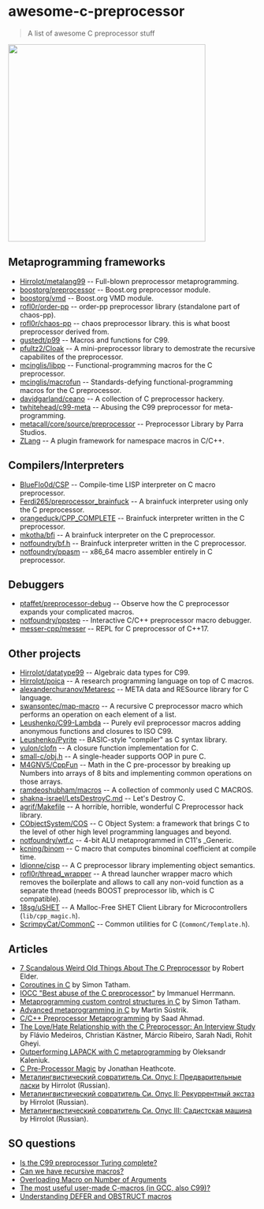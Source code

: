 # awesome-c-preprocessor

> A list of awesome C preprocessor stuff

<img src="meme.jpeg" width="400px">

## Metaprogramming frameworks

 - [Hirrolot/metalang99](https://github.com/Hirrolot/metalang99) -- Full-blown preprocessor metaprogramming.
 - [boostorg/preprocessor](https://github.com/boostorg/preprocessor) -- Boost.org preprocessor module.
 - [boostorg/vmd](https://github.com/boostorg/vmd) -- Boost.org VMD module.
 - [rofl0r/order-pp](https://github.com/rofl0r/order-pp) -- order-pp preprocessor library (standalone part of chaos-pp).
 - [rofl0r/chaos-pp](https://github.com/rofl0r/chaos-pp) -- chaos preprocessor library. this is what boost preprocessor derived from.
 - [gustedt/p99](https://gitlab.inria.fr/gustedt/p99/) -- Macros and functions for C99.
 - [pfultz2/Cloak](https://github.com/pfultz2/Cloak) -- A mini-preprocessor library to demostrate the recursive capabilites of the preprocessor.
 - [mcinglis/libpp](https://github.com/mcinglis/libpp) -- Functional-programming macros for the C preprocessor.
 - [mcinglis/macrofun](https://github.com/mcinglis/macrofun) -- Standards-defying functional-programming macros for the C preprocessor.
 - [davidgarland/ceano](https://github.com/davidgarland/ceano) -- A collection of C preprocessor hackery.
 - [twhitehead/c99-meta](https://github.com/twhitehead/c99-meta) -- Abusing the C99 preprocessor for meta-programming.
 - [metacall/core/source/preprocessor](https://github.com/metacall/core/tree/develop/source/preprocessor) -- Preprocessor Library by Parra Studios.
 - [ZLang](https://github.com/pfultz2/ZLang) -- A plugin framework for namespace macros in C/C++.

## Compilers/Interpreters

 - [BlueFlo0d/CSP](https://github.com/BlueFlo0d/CSP) --  Compile-time LISP interpreter on C macro preprocessor.
 - [Ferdi265/preprocessor_brainfuck](https://github.com/Ferdi265/preprocessor_brainfuck) -- A brainfuck interpreter using only the C preprocessor.
 - [orangeduck/CPP_COMPLETE](https://github.com/orangeduck/CPP_COMPLETE) -- Brainfuck interpreter written in the C preprocessor.
 - [mkotha/bfi](https://github.com/mkotha/bfi) -- A brainfuck interpreter on the C preprocessor.
 - [notfoundry/bf.h](https://gist.github.com/notfoundry/fad611951bbcec68d72be4fa093537a8#file-bf-h) -- Brainfuck interpreter written in the C preprocessor.
 - [notfoundry/ppasm](https://github.com/notfoundry/ppasm) -- x86_64 macro assembler entirely in C preprocessor.

## Debuggers

 - [ptaffet/preprocessor-debug](https://github.com/ptaffet/preprocessor-debug) -- Observe how the C preprocessor expands your complicated macros.
 - [notfoundry/ppstep](https://github.com/notfoundry/ppstep) -- Interactive C/C++ preprocessor macro debugger.
 - [messer-cpp/messer](https://github.com/messer-cpp/messer) -- REPL for C preprocessor of C++17.

## Other projects

 - [Hirrolot/datatype99](https://github.com/Hirrolot/datatype99) -- Algebraic data types for C99.
 - [Hirrolot/poica](https://github.com/Hirrolot/poica) -- A research programming language on top of C macros.
 - [alexanderchuranov/Metaresc](https://github.com/alexanderchuranov/Metaresc) -- META data and RESource library for C language.
 - [swansontec/map-macro](https://github.com/swansontec/map-macro) -- A recursive C preprocessor macro which performs an operation on each element of a list.
 - [Leushenko/C99-Lambda](https://github.com/Leushenko/C99-Lambda) -- Purely evil preprocessor macros adding anonymous functions and closures to ISO C99.
 - [Leushenko/Pyrite](https://github.com/Leushenko/Pyrite) -- BASIC-style "compiler" as C syntax library.
 - [yulon/clofn](https://github.com/yulon/clofn) -- A closure function implementation for C.
 - [small-c/obj.h](https://github.com/small-c/obj.h) -- A single-header supports OOP in pure C.
 - [M4GNV5/CppFun](https://github.com/M4GNV5/CppFun) -- Math in the C pre-processor by breaking up Numbers into arrays of 8 bits and implementing common operations on those arrays.
 - [ramdeoshubham/macros](https://github.com/ramdeoshubham/macros) -- A collection of commonly used C MACROS.
 - [shakna-israel/LetsDestroyC.md](https://gist.github.com/shakna-israel/4fd31ee469274aa49f8f9793c3e71163#file-letsdestroyc-md) -- Let's Destroy C.
 - [agrif/Makefile](https://gist.github.com/agrif/6127126) -- A horrible, horrible, wonderful C Preprocessor hack library.
 - [CObjectSystem/COS](https://github.com/CObjectSystem/COS) -- C Object System: a framework that brings C to the level of other high level programming languages and beyond.
 - [notfoundry/wtf.c](https://gist.github.com/notfoundry/aa927a9ef07a3a5990b08c5e78b0b492) -- 4-bit ALU metaprogrammed in C11's \_Generic.
 - [kcning/binom](https://github.com/kcning/binom) -- C macro that computes binominal coefficient at compile time.
 - [ldionne/cisp](https://github.com/ldionne/cisp) -- A C preprocessor library implementing object semantics.
 - [rofl0r/thread_wrapper](https://github.com/rofl0r/thread_wrapper) -- A thread launcher wrapper macro which removes the boilerplate and allows to call any non-void function as a separate thread (needs BOOST preprocessor lib, which is C compatible).
 - [18sg/uSHET](https://github.com/18sg/uSHET/blob/c09e0acafd86720efe42dc15c63e0cc228244c32/lib/cpp_magic.h) -- A Malloc-Free SHET Client Library for Microcontrollers (`lib/cpp_magic.h`).
 - [ScrimpyCat/CommonC](https://github.com/ScrimpyCat/CommonC/blob/30983aa36b2e4e17ade1d0ad60ba7b27ccf16bad/CommonC/Template.h) -- Common utilities for C (`CommonC/Template.h`).

## Articles

 - [7 Scandalous Weird Old Things About The C Preprocessor](https://blog.robertelder.org/7-weird-old-things-about-the-c-preprocessor/) by Robert Elder.
 - [Coroutines in C](https://www.chiark.greenend.org.uk/~sgtatham/coroutines.html) by Simon Tatham.
 - [IOCC "Best abuse of the C preprocessor"](http://www.ioccc.org/2001/herrmann1.hint) by Immanuel Herrmann.
 - [Metaprogramming custom control structures in C](https://www.chiark.greenend.org.uk/~sgtatham/mp/) by Simon Tatham.
 - [Advanced metaprogramming in C](https://250bpm.com/blog:56/) by Martin Sústrik.
 - [C/C++ Preprocessor Metaprogramming](http://saadahmad.ca/cc-preprocessor-metaprogramming-2/) by Saad Ahmad.
 - [The Love/Hate Relationship with the C Preprocessor: An Interview Study](https://www.cs.cmu.edu/~ckaestne/pdf/ecoop15.pdf) by Flávio Medeiros, Christian Kästner, Márcio Ribeiro, Sarah Nadi, Rohit Gheyi.
 - [Outperforming LAPACK with C metaprogramming](https://wordsandbuttons.online/outperforming_lapack_with_c_metaprogramming.html) by Oleksandr Kaleniuk.
 - [C Pre-Processor Magic](http://jhnet.co.uk/articles/cpp_magic) by Jonathan Heathcote.
 - [Металингвистический совратитель Си. Опус I: Предварительные ласки](https://habr.com/en/post/520850/) by Hirrolot (Russian).
 - [Металингвистический совратитель Си. Опус II: Рекуррентный экстаз](https://habr.com/en/post/523606/) by Hirrolot (Russian).
 - [Металингвистический совратитель Си. Опус III: Садистская машина](https://habr.com/en/post/523688/) by Hirrolot (Russian).

## SO questions

 - [Is the C99 preprocessor Turing complete?](https://stackoverflow.com/questions/3136686/is-the-c99-preprocessor-turing-complete)
 - [Can we have recursive macros?](https://stackoverflow.com/questions/12447557/can-we-have-recursive-macros)
 - [Overloading Macro on Number of Arguments](https://stackoverflow.com/questions/11761703/overloading-macro-on-number-of-arguments)
 - [The most useful user-made C-macros (in GCC, also C99)?](https://stackoverflow.com/questions/1772119/the-most-useful-user-made-c-macros-in-gcc-also-c99)
 - [Understanding DEFER and OBSTRUCT macros](https://stackoverflow.com/questions/29962560/understanding-defer-and-obstruct-macros)
